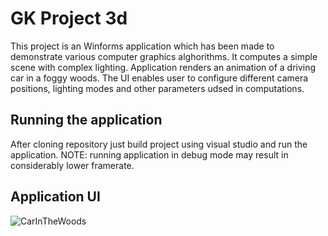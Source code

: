 # GK Project 3d

This project is an Winforms application which has been made to demonstrate various computer graphics alghorithms. 
It computes a simple scene with complex lighting. Application renders an animation of a driving car in a foggy woods. The UI enables user to configure different camera positions, 
lighting modes and other parameters udsed in computations. 

## Running the application

After cloning repository just build project using visual studio and run the application. 
NOTE: running application in debug mode may result in considerably lower framerate.

## Application UI
![CarInTheWoods](https://user-images.githubusercontent.com/108868792/233954376-2a4650dd-b8c6-4b4b-a5c3-31dad4b8cd76.png)
